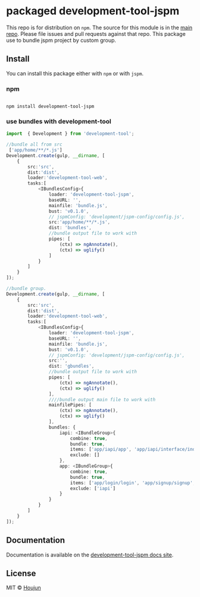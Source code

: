 # packaged development-tool-jspm

This repo is for distribution on `npm`. The source for this module is in the
[main repo](https://github.com/zhouhoujun/development-tool-jspm/src/mastert).
Please file issues and pull requests against that repo.
This package use to bundle jspm project by custom group.

## Install

You can install this package either with `npm` or with `jspm`.

### npm

```shell

npm install development-tool-jspm

```

### use bundles with development-tool

```ts
import  { Development } from 'development-tool';

//bundle all from src
 ['app/home/**/*.js']
Development.create(gulp, __dirname, [
    {
        src:'src',
        dist:'dist',
        loader:'development-tool-web',
        tasks:[
            <IBundlesConfig>{
                loader: 'development-tool-jspm',
                baseURL: '',
                mainfile: 'bundle.js',
                bust: 'v0.1.0',
                // jspmConfig: 'development/jspm-config/config.js',
                src:'app/home/**/*.js',
                dist: 'bundles',
                //bundle output file to work with
                pipes: [
                    (ctx) => ngAnnotate(),
                    (ctx) => uglify()
                ]
            }
        ]
    }
]);

//bundle group.
Development.create(gulp, __dirname, [
    {
        src:'src',
        dist:'dist',
        loader:'development-tool-web',
        tasks:[
            <IBundlesConfig>{
                loader: 'development-tool-jspm',
                baseURL: '',
                mainfile: 'bundle.js',
                bust: 'v0.1.0',
                // jspmConfig: 'development/jspm-config/config.js',
                src:'',
                dist: 'gbundles',
                //bundle output file to work with
                pipes: [
                    (ctx) => ngAnnotate(),
                    (ctx) => uglify()
                ],
                ////bundle output main file to work with
                mainfilePipes: [
                    (ctx) => ngAnnotate(),
                    (ctx) => uglify()
                ],
                bundles: {
                    iapi: <IBundleGroup>{
                        combine: true,
                        bundle: true,
                        items: ['app/iapi/app', 'app/iapi/interface/index', 'app/iapi/interface/apiModule/app'],
                        exclude: []
                    },
                    app: <IBundleGroup>{
                        combine: true,
                        bundle: true,
                        items: ['app/login/login', 'app/signup/signup', 'app/home/app', 'app/home/overview/overview'],
                        exclude: ['iapi']
                    }
                }
            }
        ]
    }
]);

```


## Documentation

Documentation is available on the
[development-tool-jspm docs site](https://github.com/zhouhoujun/development-tool-jspm).

## License

MIT © [Houjun](https://github.com/zhouhoujun/)